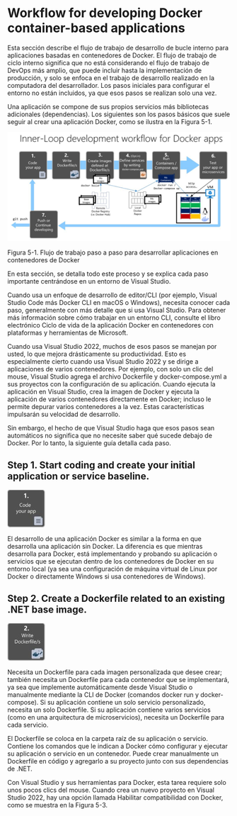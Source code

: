 
# Workflow for developing Docker container-based applications

Esta sección describe el flujo de trabajo de desarrollo de bucle interno para aplicaciones basadas en contenedores de Docker. El flujo de trabajo de ciclo interno significa que no está considerando el flujo de trabajo de DevOps más amplio, que puede incluir hasta la implementación de producción, y solo se enfoca en el trabajo de desarrollo realizado en la computadora del desarrollador. Los pasos iniciales para configurar el entorno no están incluidos, ya que esos pasos se realizan solo una vez.

Una aplicación se compone de sus propios servicios más bibliotecas adicionales (dependencias). Los siguientes son los pasos básicos que suele seguir al crear una aplicación Docker, como se ilustra en la Figura 5-1.

![logo](img/WhatsApp%20Image%202022-10-15%20at%204.16.00%20PM.jpeg)

Figura 5-1. Flujo de trabajo paso a paso para desarrollar aplicaciones en contenedores de Docker

En esta sección, se detalla todo este proceso y se explica cada paso importante centrándose en un entorno de Visual Studio.

Cuando usa un enfoque de desarrollo de editor/CLI (por ejemplo, Visual Studio Code más Docker CLI en macOS o Windows), necesita conocer cada paso, generalmente con más detalle que si usa Visual Studio. Para obtener más información sobre cómo trabajar en un entorno CLI, consulte el libro electrónico Ciclo de vida de la aplicación Docker en contenedores con plataformas y herramientas de Microsoft.

Cuando usa Visual Studio 2022, muchos de esos pasos se manejan por usted, lo que mejora drásticamente su productividad. Esto es especialmente cierto cuando usa Visual Studio 2022 y se dirige a aplicaciones de varios contenedores. Por ejemplo, con solo un clic del mouse, Visual Studio agrega el archivo Dockerfile y docker-compose.yml a sus proyectos con la configuración de su aplicación. Cuando ejecuta la aplicación en Visual Studio, crea la imagen de Docker y ejecuta la aplicación de varios contenedores directamente en Docker; incluso le permite depurar varios contenedores a la vez. Estas características impulsarán su velocidad de desarrollo.

Sin embargo, el hecho de que Visual Studio haga que esos pasos sean automáticos no significa que no necesite saber qué sucede debajo de Docker. Por lo tanto, la siguiente guía detalla cada paso.

## Step 1. Start coding and create your initial application or service baseline.

![logo_2](img/WhatsApp%20Image%202022-10-15%20at%204.20.07%20PM.jpeg)

El desarrollo de una aplicación Docker es similar a la forma en que desarrolla una aplicación sin Docker. La diferencia es que mientras desarrolla para Docker, está implementando y probando su aplicación o servicios que se ejecutan dentro de los contenedores de Docker en su entorno local (ya sea una configuración de máquina virtual de Linux por Docker o directamente Windows si usa contenedores de Windows).

## Step 2. Create a Dockerfile related to an existing .NET base image.

![logo_3](img/WhatsApp%20Image%202022-10-15%20at%204.23.24%20PM.jpeg)

Necesita un Dockerfile para cada imagen personalizada que desee crear; también necesita un Dockerfile para cada contenedor que se implementará, ya sea que implemente automáticamente desde Visual Studio o manualmente mediante la CLI de Docker (comandos docker run y docker-compose). Si su aplicación contiene un solo servicio personalizado, necesita un solo Dockerfile. Si su aplicación contiene varios servicios (como en una arquitectura de microservicios), necesita un Dockerfile para cada servicio.

El Dockerfile se coloca en la carpeta raíz de su aplicación o servicio. Contiene los comandos que le indican a Docker cómo configurar y ejecutar su aplicación o servicio en un contenedor. Puede crear manualmente un Dockerfile en código y agregarlo a su proyecto junto con sus dependencias de .NET.

Con Visual Studio y sus herramientas para Docker, esta tarea requiere solo unos pocos clics del mouse. Cuando crea un nuevo proyecto en Visual Studio 2022, hay una opción llamada Habilitar compatibilidad con Docker, como se muestra en la Figura 5-3.